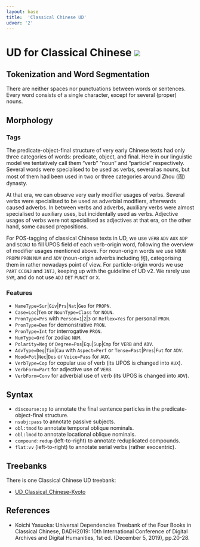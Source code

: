 ```yaml
---
layout: base
title:  'Classical Chinese UD'
udver: '2'
---
```

# UD for Classical Chinese <span class="flagspan"><img class="flag" src="https://universaldependencies.org/flags/svg/CN-QING.svg" /></span>

## Tokenization and Word Segmentation

There are neither spaces nor punctuations between words or sentences. Every word consists of a single character, except for several (proper) nouns.

## Morphology

### Tags

The predicate-object-final structure of very early Chinese texts had only three categories of words: predicate, object, and final. Here in our linguistic model we tentatively call them “verb” “noun” and “particle” respectively. Several words were specialised to be used as verbs, several as nouns, but most of them had been used in two or three categories around Zhou (周) dynasty.

At that era, we can observe very early modifier usages of verbs. Several verbs were specialised to be used as adverbial modifiers, afterwards caused adverbs. In between verbs and adverbs, auxiliary verbs were almost specialised to auxiliary uses, but incidentally used as verbs. Adjective usages of verbs were not specialised as adjectives at that era, on the other hand, some caused prepositions.

For POS-tagging of classical Chinese texts in UD, we use `VERB` `ADV` `AUX` `ADP` and `SCONJ` to fill UPOS field of each verb-origin word, following the overview of modifier usages mentioned above. For noun-origin words we use `NOUN` `PROPN` `PRON` `NUM` and `ADV` (noun-origin adverbs including 何), categorising them in rather nowadays point of view. For particle-origin words we use `PART` `CCONJ` and `INTJ`, keeping up with the guideline of UD v2. We rarely use `SYM`, and do not use `ADJ` `DET` `PUNCT` or `X`.

### Features

* `NameType=Sur`|`Giv`|`Prs`|`Nat`|`Geo` for `PROPN`.
* `Case=Loc`|`Tem` or `NounType=Class` for `NOUN`.
* `PronType=Prs` with `Person=1`|`2`|`3` or `Reflex=Yes` for personal `PRON`.
* `PronType=Dem` for demonstrative `PRON`.
* `PronType=Int` for interrogative `PRON`.
* `NumType=Ord` for zodiac `NUM`.
* `Polarity=Neg` or `Degree=Pos`|`Equ`|`Sup`|`Cmp` for `VERB` and `ADV`.
* `AdvType=Deg`|`Tim`|`Cau` with `Aspect=Perf` or `Tense=Past`|`Pres`|`Fut` for `ADV`.
* `Mood=Pot`|`Nec`|`Des` or `Voice=Pass` for `AUX`.
* `VerbType=Cop` for copular use of verb (its UPOS is changed into `AUX`).
* `VerbForm=Part` for adjective use of `VERB`.
* `VerbForm=Conv` for adverbial use of verb (its UPOS is changed into `ADV`).

## Syntax

* `discourse:sp` to annotate the final sentence particles in the predicate-object-final structure.
* `nsubj:pass` to annotate passive subjects.
* `obl:tmod` to annotate temporal oblique nominals.
* `obl:lmod` to annotate locational oblique nominals.
* `compound:redup` (left-to-right) to annotate reduplicated compounds.
* `flat:vv` (left-to-right) to annotate serial verbs (rather exocentric).

## Treebanks

There is one Classical Chinese UD treebank:

* [UD_Classical_Chinese-Kyoto](https://universaldependencies.org/treebanks/lzh_kyoto/)

## References

* Koichi Yasuoka: Universal Dependencies Treebank of the Four Books in Classical Chinese, DADH2019: 10th International Conference of Digital Archives and Digital Humanities, 1st ed. (December 5, 2019), pp.20-28.
